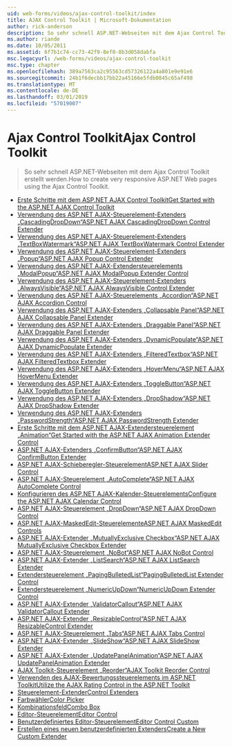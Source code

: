 ```yaml
---
uid: web-forms/videos/ajax-control-toolkit/index
title: AJAX Control Toolkit | Microsoft-Dokumentation
author: rick-anderson
description: So sehr schnell ASP.NET-Webseiten mit dem Ajax Control Toolkit erstellt werden.
ms.author: riande
ms.date: 10/05/2011
ms.assetid: 6f7b1c74-cc73-42f9-8ef0-8b3d058dabfa
msc.legacyurl: /web-forms/videos/ajax-control-toolkit
msc.type: chapter
ms.openlocfilehash: 389a7563ca2c95563cd57326122a4a801e9e91e6
ms.sourcegitcommit: 24b1f6decbb17bb22a45166e5fdb0845c65af498
ms.translationtype: MT
ms.contentlocale: de-DE
ms.lasthandoff: 03/01/2019
ms.locfileid: "57019007"
---
```

<a name="ajax-control-toolkit"></a><span data-ttu-id="84ebb-103">Ajax Control Toolkit</span><span class="sxs-lookup"><span data-stu-id="84ebb-103">Ajax Control Toolkit</span></span>
====================
> <span data-ttu-id="84ebb-104">So sehr schnell ASP.NET-Webseiten mit dem Ajax Control Toolkit erstellt werden.</span><span class="sxs-lookup"><span data-stu-id="84ebb-104">How to create very responsive ASP.NET Web pages using the Ajax Control Toolkit.</span></span>


- [<span data-ttu-id="84ebb-105">Erste Schritte mit dem ASP.NET AJAX Control Toolkit</span><span class="sxs-lookup"><span data-stu-id="84ebb-105">Get Started with the ASP.NET AJAX Control Toolkit</span></span>](how-do-i-get-started-with-the-aspnet-ajax-control-toolkit.md)
- [<span data-ttu-id="84ebb-106">Verwendung des ASP.NET AJAX-Steuerelement-Extenders „CascadingDropDown“</span><span class="sxs-lookup"><span data-stu-id="84ebb-106">ASP.NET AJAX CascadingDropDown Control Extender</span></span>](how-do-i-use-the-aspnet-ajax-cascadingdropdown-control-extender.md)
- [<span data-ttu-id="84ebb-107">Verwendung des ASP.NET AJAX-Steuerelement-Extenders „TextBoxWatermark“</span><span class="sxs-lookup"><span data-stu-id="84ebb-107">ASP.NET AJAX TextBoxWatermark Control Extender</span></span>](how-do-i-use-the-aspnet-ajax-textboxwatermark-control-extender.md)
- [<span data-ttu-id="84ebb-108">Verwendung des ASP.NET AJAX-Steuerelement-Extenders „Popup“</span><span class="sxs-lookup"><span data-stu-id="84ebb-108">ASP.NET AJAX Popup Control Extender</span></span>](how-do-i-use-the-aspnet-ajax-popup-control-extender.md)
- [<span data-ttu-id="84ebb-109">Verwendung des ASP.NET AJAX-Extendersteuerelements „ModalPopup“</span><span class="sxs-lookup"><span data-stu-id="84ebb-109">ASP.NET AJAX ModalPopup Extender Control</span></span>](how-do-i-use-the-aspnet-ajax-modalpopup-extender-control.md)
- [<span data-ttu-id="84ebb-110">Verwendung des ASP.NET AJAX-Steuerelement-Extenders „AlwaysVisible“</span><span class="sxs-lookup"><span data-stu-id="84ebb-110">ASP.NET AJAX AlwaysVisible Control Extender</span></span>](how-do-i-use-the-aspnet-ajax-alwaysvisible-control-extender.md)
- [<span data-ttu-id="84ebb-111">Verwendung des ASP.NET AJAX-Steuerelements „Accordion“</span><span class="sxs-lookup"><span data-stu-id="84ebb-111">ASP.NET AJAX Accordion Control</span></span>](how-do-i-use-the-aspnet-ajax-accordion-control.md)
- [<span data-ttu-id="84ebb-112">Verwendung des ASP.NET AJAX-Extenders „Collapsable Panel“</span><span class="sxs-lookup"><span data-stu-id="84ebb-112">ASP.NET AJAX Collapsable Panel Extender</span></span>](how-do-i-use-the-aspnet-ajax-collapsable-panel-extender.md)
- [<span data-ttu-id="84ebb-113">Verwendung des ASP.NET AJAX-Extenders „Draggable Panel“</span><span class="sxs-lookup"><span data-stu-id="84ebb-113">ASP.NET AJAX Draggable Panel Extender</span></span>](how-do-i-use-the-aspnet-ajax-draggable-panel-extender.md)
- [<span data-ttu-id="84ebb-114">Verwendung des ASP.NET AJAX-Extenders „DynamicPopulate“</span><span class="sxs-lookup"><span data-stu-id="84ebb-114">ASP.NET AJAX DynamicPopulate Extender</span></span>](how-do-i-use-the-aspnet-ajax-dynamicpopulate-extender.md)
- [<span data-ttu-id="84ebb-115">Verwendung des ASP.NET AJAX-Extenders „FilteredTextbox“</span><span class="sxs-lookup"><span data-stu-id="84ebb-115">ASP.NET AJAX FilteredTextbox Extender</span></span>](how-do-i-use-the-aspnet-ajax-filteredtextbox-extender.md)
- [<span data-ttu-id="84ebb-116">Verwendung des ASP.NET AJAX-Extenders „HoverMenu“</span><span class="sxs-lookup"><span data-stu-id="84ebb-116">ASP.NET AJAX HoverMenu Extender</span></span>](how-do-i-use-the-aspnet-ajax-hovermenu-extender.md)
- [<span data-ttu-id="84ebb-117">Verwendung des ASP.NET AJAX-Extenders „ToggleButton“</span><span class="sxs-lookup"><span data-stu-id="84ebb-117">ASP.NET AJAX ToggleButton Extender</span></span>](how-do-i-use-the-aspnet-ajax-togglebutton-extender.md)
- [<span data-ttu-id="84ebb-118">Verwendung des ASP.NET AJAX-Extenders „DropShadow“</span><span class="sxs-lookup"><span data-stu-id="84ebb-118">ASP.NET AJAX DropShadow Extender</span></span>](how-do-i-use-the-aspnet-ajax-dropshadow-extender.md)
- [<span data-ttu-id="84ebb-119">Verwendung des ASP.NET AJAX-Extenders „PasswordStrength“</span><span class="sxs-lookup"><span data-stu-id="84ebb-119">ASP.NET AJAX PasswordStrength Extender</span></span>](how-do-i-use-the-aspnet-ajax-passwordstrength-extender.md)
- [<span data-ttu-id="84ebb-120">Erste Schritte mit dem ASP.NET AJAX-Extendersteuerelement „Animation“</span><span class="sxs-lookup"><span data-stu-id="84ebb-120">Get Started with the ASP.NET AJAX Animation Extender Control</span></span>](how-do-i-get-started-with-the-aspnet-ajax-animation-extender-control.md)
- [<span data-ttu-id="84ebb-121">ASP.NET AJAX-Extenders „ConfirmButton“</span><span class="sxs-lookup"><span data-stu-id="84ebb-121">ASP.NET AJAX ConfirmButton Extender</span></span>](how-do-i-use-the-aspnet-ajax-confirmbutton-extender.md)
- [<span data-ttu-id="84ebb-122">ASP.NET AJAX-Schieberegler-Steuerelement</span><span class="sxs-lookup"><span data-stu-id="84ebb-122">ASP.NET AJAX Slider Control</span></span>](how-do-i-use-the-aspnet-ajax-slider-control.md)
- [<span data-ttu-id="84ebb-123">ASP.NET AJAX-Steuerelement „AutoComplete“</span><span class="sxs-lookup"><span data-stu-id="84ebb-123">ASP.NET AJAX AutoComplete Control</span></span>](how-do-i-use-the-aspnet-ajax-autocomplete-control.md)
- [<span data-ttu-id="84ebb-124">Konfigurieren des ASP.NET AJAX-Kalender-Steuerelements</span><span class="sxs-lookup"><span data-stu-id="84ebb-124">Configure the ASP.NET AJAX Calendar Control</span></span>](how-do-i-configure-the-aspnet-ajax-calendar-control.md)
- [<span data-ttu-id="84ebb-125">ASP.NET AJAX-Steuerelement „DropDown“</span><span class="sxs-lookup"><span data-stu-id="84ebb-125">ASP.NET AJAX DropDown Control</span></span>](how-do-i-use-the-aspnet-ajax-dropdown-control.md)
- [<span data-ttu-id="84ebb-126">ASP.NET AJAX-MaskedEdit-Steuerelemente</span><span class="sxs-lookup"><span data-stu-id="84ebb-126">ASP.NET AJAX MaskedEdit Controls</span></span>](how-do-i-use-the-aspnet-ajax-maskededit-controls.md)
- [<span data-ttu-id="84ebb-127">ASP.NET AJAX-Extender „MutuallyExclusive Checkbox“</span><span class="sxs-lookup"><span data-stu-id="84ebb-127">ASP.NET AJAX MutuallyExclusive Checkbox Extender</span></span>](how-do-i-use-the-aspnet-ajax-mutuallyexclusive-checkbox-extender.md)
- [<span data-ttu-id="84ebb-128">ASP.NET AJAX-Steuerelement „NoBot“</span><span class="sxs-lookup"><span data-stu-id="84ebb-128">ASP.NET AJAX NoBot Control</span></span>](how-do-i-use-the-aspnet-ajax-nobot-control.md)
- [<span data-ttu-id="84ebb-129">ASP.NET AJAX-Extender „ListSearch“</span><span class="sxs-lookup"><span data-stu-id="84ebb-129">ASP.NET AJAX ListSearch Extender</span></span>](how-do-i-use-the-aspnet-ajax-listsearch-extender.md)
- [<span data-ttu-id="84ebb-130">Extendersteuerelement „PagingBulletedList“</span><span class="sxs-lookup"><span data-stu-id="84ebb-130">PagingBulletedList Extender Control</span></span>](how-do-i-use-the-pagingbulletedlist-extender-control.md)
- [<span data-ttu-id="84ebb-131">Extendersteuerelement „NumericUpDown“</span><span class="sxs-lookup"><span data-stu-id="84ebb-131">NumericUpDown Extender Control</span></span>](how-do-i-use-the-numericupdown-extender-control.md)
- [<span data-ttu-id="84ebb-132">ASP.NET AJAX-Extender „ValidatorCallout“</span><span class="sxs-lookup"><span data-stu-id="84ebb-132">ASP.NET AJAX ValidatorCallout Extender</span></span>](how-do-i-use-the-aspnet-ajax-validatorcallout-extender.md)
- [<span data-ttu-id="84ebb-133">ASP.NET AJAX-Extender „ResizableControl“</span><span class="sxs-lookup"><span data-stu-id="84ebb-133">ASP.NET AJAX ResizableControl Extender</span></span>](how-do-i-use-the-aspnet-ajax-resizablecontrol-extender.md)
- [<span data-ttu-id="84ebb-134">ASP.NET AJAX-Steuerelement „Tabs“</span><span class="sxs-lookup"><span data-stu-id="84ebb-134">ASP.NET AJAX Tabs Control</span></span>](how-do-i-use-the-aspnet-ajax-tabs-control.md)
- [<span data-ttu-id="84ebb-135">ASP.NET AJAX-Extender „SlideShow“</span><span class="sxs-lookup"><span data-stu-id="84ebb-135">ASP.NET AJAX SlideShow Extender</span></span>](how-do-i-use-the-aspnet-ajax-slideshow-extender.md)
- [<span data-ttu-id="84ebb-136">ASP.NET AJAX-Extender „UpdatePanelAnimation“</span><span class="sxs-lookup"><span data-stu-id="84ebb-136">ASP.NET AJAX UpdatePanelAnimation Extender</span></span>](how-do-i-use-the-aspnet-ajax-updatepanelanimation-extender.md)
- [<span data-ttu-id="84ebb-137">AJAX Toolkit-Steuerelement „Reorder“</span><span class="sxs-lookup"><span data-stu-id="84ebb-137">AJAX Toolkit Reorder Control</span></span>](how-do-i-the-ajax-toolkit-reorder-control.md)
- [<span data-ttu-id="84ebb-138">Verwenden des AJAX-Bewertungssteuerelements im ASP.NET Toolkit</span><span class="sxs-lookup"><span data-stu-id="84ebb-138">Utilize the AJAX Rating Control in the ASP.NET Toolkit</span></span>](utilize-the-ajax-rating-control-in-the-aspnet-toolkit.md)
- [<span data-ttu-id="84ebb-139">Steuerelement-Extender</span><span class="sxs-lookup"><span data-stu-id="84ebb-139">Control Extenders</span></span>](control-extenders.md)
- [<span data-ttu-id="84ebb-140">Farbwähler</span><span class="sxs-lookup"><span data-stu-id="84ebb-140">Color Picker</span></span>](color-picker.md)
- [<span data-ttu-id="84ebb-141">Kombinationsfeld</span><span class="sxs-lookup"><span data-stu-id="84ebb-141">Combo Box</span></span>](combo-box.md)
- [<span data-ttu-id="84ebb-142">Editor-Steuerelement</span><span class="sxs-lookup"><span data-stu-id="84ebb-142">Editor Control</span></span>](editor-control.md)
- [<span data-ttu-id="84ebb-143">Benutzerdefiniertes Editor-Steuerelement</span><span class="sxs-lookup"><span data-stu-id="84ebb-143">Editor Control Custom</span></span>](editor-control-custom.md)
- [<span data-ttu-id="84ebb-144">Erstellen eines neuen benutzerdefinierten Extenders</span><span class="sxs-lookup"><span data-stu-id="84ebb-144">Create a New Custom Extender</span></span>](create-a-new-custom-extender.md)
